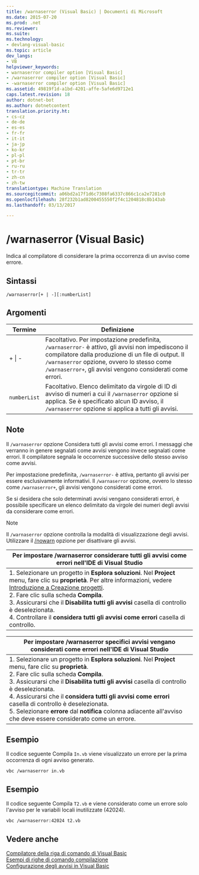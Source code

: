 ```yaml
---
title: /warnaserror (Visual Basic) | Documenti di Microsoft
ms.date: 2015-07-20
ms.prod: .net
ms.reviewer: 
ms.suite: 
ms.technology:
- devlang-visual-basic
ms.topic: article
dev_langs:
- VB
helpviewer_keywords:
- warnaserror compiler option [Visual Basic]
- /warnaserror compiler option [Visual Basic]
- -warnaserror compiler option [Visual Basic]
ms.assetid: 49819f1d-a1bd-4201-affe-5afe6d9712e1
caps.latest.revision: 18
author: dotnet-bot
ms.author: dotnetcontent
translation.priority.ht:
- cs-cz
- de-de
- es-es
- fr-fr
- it-it
- ja-jp
- ko-kr
- pl-pl
- pt-br
- ru-ru
- tr-tr
- zh-cn
- zh-tw
translationtype: Machine Translation
ms.sourcegitcommit: a06bd2a17f1d6c7308fa6337c866c1ca2e7281c0
ms.openlocfilehash: 28f232b1ad8200455550f2f4c1204818c8b143ab
ms.lasthandoff: 03/13/2017

---
```

# <a name="warnaserror-visual-basic"></a>/warnaserror (Visual Basic)
Indica al compilatore di considerare la prima occorrenza di un avviso come errore.  
  
## <a name="syntax"></a>Sintassi  
  
```  
/warnaserror[+ | -][:numberList]  
```  
  
## <a name="arguments"></a>Argomenti  
  
|Termine|Definizione|  
|---|---|  
|+ &#124; -|Facoltativo. Per impostazione predefinita, `/warnaserror-` è attivo, gli avvisi non impediscono il compilatore dalla produzione di un file di output. Il `/warnaserror` opzione, ovvero lo stesso come `/warnaserror+`, gli avvisi vengono considerati come errori.|  
|`numberList`|Facoltativo. Elenco delimitato da virgole di ID di avviso di numeri a cui il `/warnaserror` opzione si applica. Se è specificato alcun ID avviso, il `/warnaserror` opzione si applica a tutti gli avvisi.|  
  
## <a name="remarks"></a>Note  
 Il `/warnaserror` opzione Considera tutti gli avvisi come errori. I messaggi che verranno in genere segnalati come avvisi vengono invece segnalati come errori. Il compilatore segnala le occorrenze successive dello stesso avviso come avvisi.  
  
 Per impostazione predefinita, `/warnaserror-` è attiva, pertanto gli avvisi per essere esclusivamente informativi. Il `/warnaserror` opzione, ovvero lo stesso come `/warnaserror+`, gli avvisi vengono considerati come errori.  
  
 Se si desidera che solo determinati avvisi vengano considerati errori, è possibile specificare un elenco delimitato da virgole dei numeri degli avvisi da considerare come errori.  
  
> [!NOTE]
>  Il `/warnaserror` opzione controlla la modalità di visualizzazione degli avvisi. Utilizzare il [/nowarn](../../../visual-basic/reference/command-line-compiler/nowarn.md) opzione per disattivare gli avvisi.  
  
|Per impostare /warnaserror considerare tutti gli avvisi come errori nell'IDE di Visual Studio|  
|---|  
|1.  Selezionare un progetto in **Esplora soluzioni**. Nel **Project** menu, fare clic su **proprietà**. Per altre informazioni, vedere [Introduzione a Creazione progetti](http://msdn.microsoft.com/en-us/898dd854-c98d-430c-ba1b-a913ce3c73d7).<br />2.  Fare clic sulla scheda **Compila**.<br />3.  Assicurarsi che il **Disabilita tutti gli avvisi** casella di controllo è deselezionata.<br />4.  Controllare il **considera tutti gli avvisi come errori** casella di controllo.|  
  
|Per impostare /warnaserror specifici avvisi vengano considerati come errori nell'IDE di Visual Studio|  
|---|  
|1.  Selezionare un progetto in **Esplora soluzioni**. Nel **Project** menu, fare clic su **proprietà**.<br />2.  Fare clic sulla scheda **Compila**.<br />3.  Assicurarsi che il **Disabilita tutti gli avvisi** casella di controllo è deselezionata.<br />4.  Assicurarsi che il **considera tutti gli avvisi come errori** casella di controllo è deselezionata.<br />5.  Selezionare **errore** dal **notifica** colonna adiacente all'avviso che deve essere considerato come un errore.|  
  
## <a name="example"></a>Esempio  
 Il codice seguente Compila `In.vb` viene visualizzato un errore per la prima occorrenza di ogni avviso generato.  
  
```  
vbc /warnaserror in.vb  
```  
  
## <a name="example"></a>Esempio  
 Il codice seguente Compila `T2.vb` e viene considerato come un errore solo l'avviso per le variabili locali inutilizzate (42024).  
  
```  
vbc /warnaserror:42024 t2.vb  
```  
  
## <a name="see-also"></a>Vedere anche  
 [Compilatore della riga di comando di Visual Basic](../../../visual-basic/reference/command-line-compiler/index.md)   
 [Esempi di righe di comando compilazione](../../../visual-basic/reference/command-line-compiler/sample-compilation-command-lines.md)   
 [Configurazione degli avvisi in Visual Basic](https://docs.microsoft.com/visualstudio/ide/configuring-warnings-in-visual-basic)
